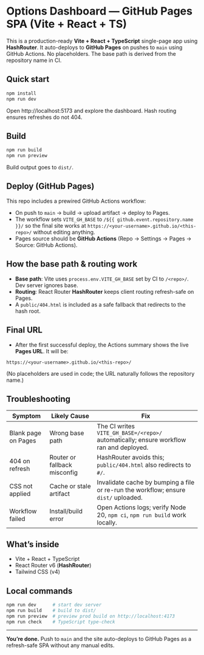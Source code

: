 # Options Dashboard — GitHub Pages SPA (Vite + React + TS)

This is a production-ready **Vite + React + TypeScript** single-page app using **HashRouter**. It auto-deploys to **GitHub Pages** on pushes to `main` using GitHub Actions. No placeholders. The base path is derived from the repository name in CI.

## Quick start

```bash
npm install
npm run dev
```

Open http://localhost:5173 and explore the dashboard. Hash routing ensures refreshes do not 404.

## Build

```bash
npm run build
npm run preview
```

Build output goes to `dist/`.

## Deploy (GitHub Pages)

This repo includes a prewired GitHub Actions workflow:
- On push to `main` → build → upload artifact → deploy to Pages.
- The workflow sets `VITE_GH_BASE` to `/${{ github.event.repository.name }}/` so the final site works at `https://<your-username>.github.io/<this-repo>/` without editing anything.
- Pages source should be **GitHub Actions** (Repo → Settings → Pages → Source: GitHub Actions).

## How the base path & routing work
- **Base path**: Vite uses `process.env.VITE_GH_BASE` set by CI to `/<repo>/`. Dev server ignores base.
- **Routing**: React Router **HashRouter** keeps client routing refresh-safe on Pages.
- A `public/404.html` is included as a safe fallback that redirects to the hash root.

## Final URL
- After the first successful deploy, the Actions summary shows the live **Pages URL**. It will be:

```
https://<your-username>.github.io/<this-repo>/
```

(No placeholders are used in code; the URL naturally follows the repository name.)

## Troubleshooting

| Symptom | Likely Cause | Fix |
|---|---|---|
| Blank page on Pages | Wrong base path | The CI writes `VITE_GH_BASE=/<repo>/` automatically; ensure workflow ran and deployed. |
| 404 on refresh | Router or fallback misconfig | HashRouter avoids this; `public/404.html` also redirects to `#/`. |
| CSS not applied | Cache or stale artifact | Invalidate cache by bumping a file or re-run the workflow; ensure `dist/` uploaded. |
| Workflow failed | Install/build error | Open Actions logs; verify Node 20, `npm ci`, `npm run build` work locally. |

## What’s inside
- Vite + React + TypeScript
- React Router v6 (**HashRouter**)
- Tailwind CSS (v4)

## Local commands
```bash
npm run dev      # start dev server
npm run build    # build to dist/
npm run preview  # preview prod build on http://localhost:4173
npm run check    # TypeScript type-check
```

---

**You’re done.** Push to `main` and the site auto-deploys to GitHub Pages as a refresh-safe SPA without any manual edits.

